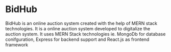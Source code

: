# BidHub
BidHub is an online auction system created with the help of MERN stack technologies. It is a online auction system developed to digitalize the auction system. It uses MERN Stack technologies ie. MongoDb for database conifguration, Express for backend support and React.js as frontend framework

